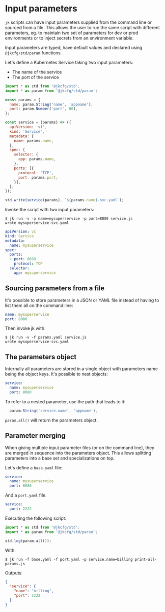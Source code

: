 # Input parameters

`jk` scripts can have input parameters supplied from the command line or
sourced from a file. This allows the user to run the same script with
different parameters, eg. to maintain two set of parameters for dev or prod
environments or to inject secrets from an environment variable.

Input parameters are typed, have default values and declared using
`@jkcfg/std/param` functions.

Let's define a Kubernetes Service taking two input parameters:

- The name of the service
- The port of the service

```js
import * as std from '@jkcfg/std';
import * as param from '@jkcfg/std/param';

const params = {
  name: param.String('name', 'appname'),
  port: param.Number('port', 80),
};

const service = (params) => ({
  apiVersion: 'v1',
  kind: 'Service',
  metadata: {
    name: params.name,
  },
  spec: {
    selector: {
      app: params.name,
    },
    ports: [{
      protocol: 'TCP',
      port: params.port,
    }],
  },
});

std.write(service(params), `${params.name}-svc.yaml`);
```

Invoke the script with two input parameters:

```console
$ jk run -v -p name=mysuperservice -p port=8080 service.js
wrote mysuperservice-svc.yaml
```

```yaml
apiVersion: v1
kind: Service
metadata:
  name: mysuperservice
spec:
  ports:
  - port: 8080
    protocol: TCP
  selector:
    app: mysuperservice
```

## Sourcing parameters from a file

It's possible to store parameters in a JSON or YAML file instead of having to list them
all on the command line:

```yaml
name: mysuperservice
port: 8080
```

Then invoke jk with:

```console
$ jk run -v -f params.yaml service.js
wrote mysuperservice-svc.yaml
```

## The parameters object

Internally all parameters are stored in a single object with parameters name
being the object keys. It's possible to nest objects:

```yaml
service:
  name: mysuperservice
  port: 8080
```

To refer to a nested parameter, use the path that leads to it:

```js
  param.String('service.name', 'appname'),
```

`param.all()` will return the parameters object.

## Parameter merging

When giving multiple input parameter files (or on the command line), they are
merged in sequence into the parameters object. This allows splitting
parameters into a base set and specializations on top.

Let's define a `base.yaml` file:

```yaml
service:
  name: mysuperservice
  port: 8080
```

And a `port.yaml` file:

```yaml
service:
  port: 2222
```

Executing the following script:

```js
import * as std from '@jkcfg/std';
import * as param from '@jkcfg/std/param';

std.log(param.all());
```

With:

```console
$ jk run -f base.yaml -f port.yaml -p service.name=billing print-all-params.js
```

Outputs:

```json
{
  "service": {
    "name": "billing",
    "port": 2222
  }
}
```
